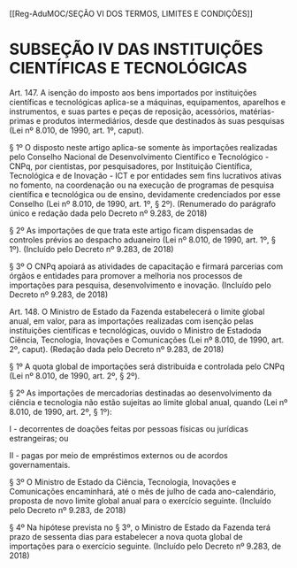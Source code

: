 [[Reg-AduMOC/SEÇÃO VI DOS TERMOS, LIMITES E CONDIÇÕES]]

# SUBSEÇÃO IV DAS INSTITUIÇÕES CIENTÍFICAS E TECNOLÓGICAS

Art. 147. A isenção do imposto aos bens importados por
instituições científicas e tecnológicas aplica-se a máquinas,
equipamentos, aparelhos e instrumentos, e suas partes e
peças de reposição, acessórios, matérias-primas e produtos
intermediários, desde que destinados às suas pesquisas (Lei
nº 8.010, de 1990, art. 1º, caput).

§ 1º O disposto neste artigo aplica-se somente às
importações realizadas pelo Conselho Nacional de
Desenvolvimento Científico e Tecnológico - CNPq, por
cientistas, por pesquisadores, por Instituição Científica,
Tecnológica e de Inovação - ICT e por entidades sem fins
lucrativos ativas no fomento, na coordenação ou na
execução de programas de pesquisa científica e tecnológica
ou de ensino, devidamente credenciados por esse Conselho
(Lei nº 8.010, de 1990, art. 1º, § 2º). (Renumerado do
parágrafo único e redação dada pelo Decreto nº 9.283, de
2018)

§ 2º As importações de que trata este artigo ficam
dispensadas de controles prévios ao despacho aduaneiro (Lei
nº 8.010, de 1990, art. 1º, § 1º). (Incluído pelo Decreto nº
9.283, de 2018)

§ 3º O CNPq apoiará as atividades de capacitação e firmará
parcerias com órgãos e entidades para promover a melhoria
nos processos de importações para pesquisa,
desenvolvimento e inovação. (Incluído pelo Decreto nº
9.283, de 2018)

Art. 148. O Ministro de Estado da Fazenda estabelecerá o
limite global anual, em valor, para as importações realizadas
com isenção pelas instituições científicas e tecnológicas,
ouvido o Ministro de Estadoda Ciência, Tecnologia,
Inovações e Comunicações (Lei nº 8.010, de 1990, art. 2º,
caput). (Redação dada pelo Decreto nº 9.283, de 2018)

§ 1º A quota global de importações será distribuída e
controlada pelo CNPq (Lei nº 8.010, de 1990, art. 2º, § 2º).

§ 2º As importações de mercadorias destinadas ao
desenvolvimento da ciência e tecnologia não estão sujeitas
ao limite global anual, quando (Lei nº 8.010, de 1990, art. 2º,
§ 1º):

I - decorrentes de doações feitas por pessoas físicas ou
jurídicas estrangeiras; ou

II - pagas por meio de empréstimos externos ou de acordos
governamentais.

§ 3º O Ministro de Estado da Ciência, Tecnologia, Inovações
e Comunicações encaminhará, até o mês de julho de cada
ano-calendário, proposta de novo limite global anual para o
exercício seguinte. (Incluído pelo Decreto nº 9.283, de 2018)

§ 4º Na hipótese prevista no § 3º, o Ministro de Estado da
Fazenda terá prazo de sessenta dias para estabelecer a nova
quota global de importações para o exercício seguinte.
(Incluído pelo Decreto nº 9.283, de 2018)